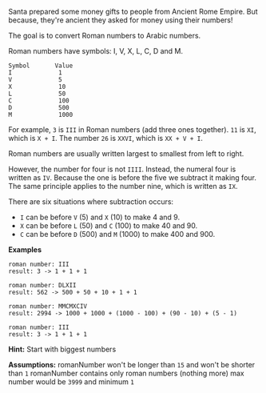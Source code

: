 Santa prepared some money gifts to people from Ancient Rome Empire. But because, they're ancient they asked for money using their numbers!

The goal is to convert Roman numbers to Arabic numbers.

Roman numbers have symbols: I, V, X, L, C, D and M.
```
Symbol       Value
I             1
V             5
X             10
L             50
C             100
D             500
M             1000
```
For example, `3` is `III` in Roman numbers (add three ones together). 
`11` is `XI`, which is `X + I`. 
The number `26` is `XXVI`, which is `XX + V + I`.

Roman numbers are usually written largest to smallest from left to right. 

However, the number for four is not `IIII`. 
Instead, the numeral four is written as `IV`. 
Because the one is before the five we subtract it making four. 
The same principle applies to the number nine, which is written as `IX`. 

There are six situations where subtraction occurs:

* `I` can be before `V` (5) and `X` (10) to make 4 and 9. 
* `X` can be before `L` (50) and `C` (100) to make 40 and 90. 
* `C` can be before `D` (500) and `M` (1000) to make 400 and 900.

**Examples**
```
roman number: III
result: 3 -> 1 + 1 + 1
```
```
roman number: DLXII
result: 562 -> 500 + 50 + 10 + 1 + 1
```
```
roman number: MMCMXCIV
result: 2994 -> 1000 + 1000 + (1000 - 100) + (90 - 10) + (5 - 1)
```
```
roman number: III
result: 3 -> 1 + 1 + 1
```

**Hint:**
Start with biggest numbers

**Assumptions:**
romanNumber won't be longer than `15` and won't be shorter than `1`
romanNumber contains only roman numbers (nothing more)
max number would be `3999` and minimum `1`
